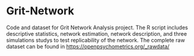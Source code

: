 # Grit-Network
Code and dataset for Grit Network Analysis project. 
The R script includes descriptive statistics, network estimation, network description, and three simulations studys to test replicability of the network.
The complete raw dataset can be found in https://openpsychometrics.org/_rawdata/
